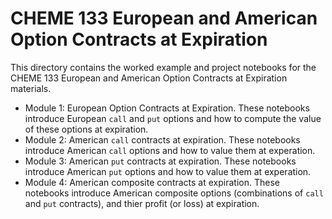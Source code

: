 # CHEME 133 European and American Option Contracts at Expiration
This directory contains the worked example and project notebooks for the CHEME 133 European and American Option Contracts at Expiration materials.

* Module 1: European Option Contracts at Expiration. These notebooks introduce European `call` and `put` options and how to compute the value of these options at expiration.
* Module 2: American `call` contracts at expiration. These notebooks introduce American `call` options and how to value them at experation.
* Module 3: American `put` contracts at expiration. These notebooks introduce American `put` options and how to value them at experation.
* Module 4: American composite contracts at expiration. These notebooks introduce American composite options (combinations of `call` and `put` contracts), and thier profit (or loss) at expiration.